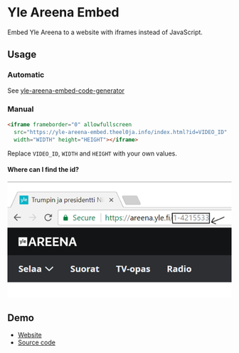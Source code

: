 # Yle Areena Embed
Embed Yle Areena to a website with iframes instead of JavaScript.

## Usage

### Automatic
See [yle-areena-embed-code-generator](https://theel0ja.github.io/yle-areena-embed-code-generator/)

### Manual

```html
<iframe frameborder="0" allowfullscreen
  src="https://yle-areena-embed.theel0ja.info/index.html?id=VIDEO_ID"
  width="WIDTH" height="HEIGHT"></iframe>
```

Replace `VIDEO_ID`, `WIDTH` and `HEIGHT` with your own values.

#### Where can I find the id?

[![picture](meta/1.png)](meta/1.png)

## Demo

* [Website](https://yle-areena-embed.theel0ja.info/demo/)
* [Source code](demo/index.html)
